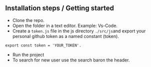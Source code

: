 ## Installation steps / Getting started

- Clone the repo.
- Open the folder in a text editor. Example: Vs-Code.
- Create a `token.js` file in the js directory `./src/js`and export your personal github token as a named constant (token).
```
export const token = 'YOUR_TOKEN'.
```
- Run the project
- To search for new user use the search baron the header.